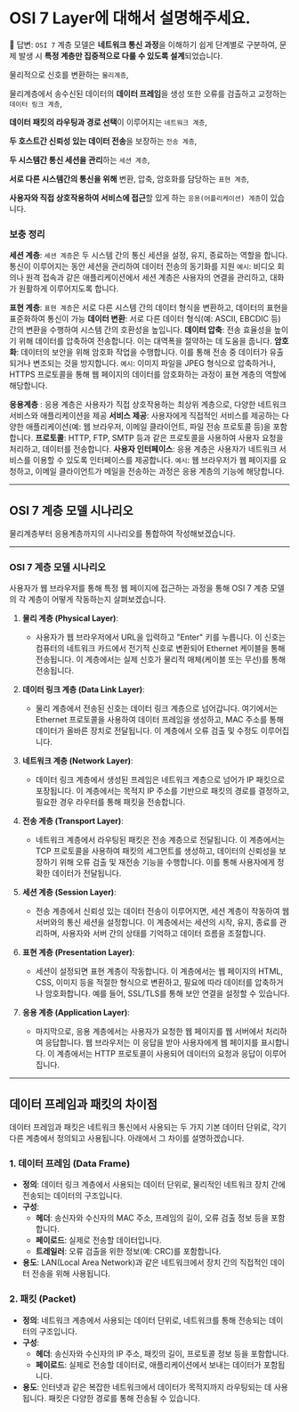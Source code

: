 # OSI 7 Layer에 대해서 설명해주세요.

📌 답변:
`OSI 7` 계층 모델은 **네트워크 통신 과정**을 이해하기 쉽게 단계별로 구분하여, 문제 발생 시 **특정 계층만 집중적으로 다룰 수 있도록 설계**되었습니다.

물리적으로 신호를 변환하는 `물리계층`,

물리계층에서 송수신된 데이터의 **데이터 프레임**을 생성 또한 오류를 검출하고 교정하는 `데이터 링크 계층`,

**데이터 패킷의 라우팅과 경로 선택**이 이루어지는 `네트워크 계층`,

**두 호스트간 신뢰성 있는 데이터 전송**을 보장하는 `전송 계층`,

**두 시스템간 통신 세션을 관리**하는 `세션 계층`,

**서로 다른 시스템간의 통신을 위해** 변환, 압축, 암호화를 담당하는 `표현 계층`,

**사용자와 직접 상호작용하여 서비스에 접근**할 있게 하는 `응용(어플리케이션) 계층`이 있습니다.


### 보충 정리
**세션 계층**: `세션 계층`은 두 시스템 간의 통신 세션을 설정, 유지, 종료하는 역할을 합니다. 통신이 이루어지는 동안 세션을 관리하여 데이터 전송의 동기화를 지원
`예시`: 비디오 회의나 원격 접속과 같은 애플리케이션에서 세션 계층은 사용자의 연결을 관리하고, 대화가 원활하게 이루어지도록 합니다.

**표현 계층**: `표현 계층`은 서로 다른 시스템 간의 데이터 형식을 변환하고, 데이터의 표현을 표준화하여 통신이 가능
**데이터 변환**: 서로 다른 데이터 형식(예: ASCII, EBCDIC 등) 간의 변환을 수행하여 시스템 간의 호환성을 높입니다.
**데이터 압축**: 전송 효율성을 높이기 위해 데이터를 압축하여 전송합니다. 이는 대역폭을 절약하는 데 도움을 줍니다.
**암호화**: 데이터의 보안을 위해 암호화 작업을 수행합니다. 이를 통해 전송 중 데이터가 유출되거나 변조되는 것을 방지합니다.
`예시`: 이미지 파일을 JPEG 형식으로 압축하거나, HTTPS 프로토콜을 통해 웹 페이지의 데이터를 암호화하는 과정이 표현 계층의 역할에 해당합니다.

**응용계층** : 응용 계층은 사용자가 직접 상호작용하는 최상위 계층으로, 다양한 네트워크 서비스와 애플리케이션을 제공
**서비스 제공**: 사용자에게 직접적인 서비스를 제공하는 다양한 애플리케이션(예: 웹 브라우저, 이메일 클라이언트, 파일 전송 프로토콜 등)을 포함합니다.
**프로토콜**: HTTP, FTP, SMTP 등과 같은 프로토콜을 사용하여 사용자 요청을 처리하고, 데이터를 전송합니다.
**사용자 인터페이스**: 응용 계층은 사용자가 네트워크 서비스를 이용할 수 있도록 인터페이스를 제공합니다.
`예시`: 웹 브라우저가 웹 페이지를 요청하고, 이메일 클라이언트가 메일을 전송하는 과정은 응용 계층의 기능에 해당합니다.

___

## OSI 7 계층 모델 시나리오

물리계층부터 응용계층까지의 시나리오를 통합하여 작성해보겠습니다.

---

### OSI 7 계층 모델 시나리오

사용자가 웹 브라우저를 통해 특정 웹 페이지에 접근하는 과정을 통해 OSI 7 계층 모델의 각 계층이 어떻게 작동하는지 살펴보겠습니다.

1. **물리 계층 (Physical Layer)**:
    - 사용자가 웹 브라우저에서 URL을 입력하고 "Enter" 키를 누릅니다. 이 신호는 컴퓨터의 네트워크 카드에서 전기적 신호로 변환되어 Ethernet 케이블을 통해 전송됩니다. 이 계층에서는 실제 신호가 물리적 매체(케이블 또는 무선)를 통해 전송됩니다.

2. **데이터 링크 계층 (Data Link Layer)**:
    - 물리 계층에서 전송된 신호는 데이터 링크 계층으로 넘어갑니다. 여기에서는 Ethernet 프로토콜을 사용하여 데이터 프레임을 생성하고, MAC 주소를 통해 데이터가 올바른 장치로 전달됩니다. 이 계층에서 오류 검출 및 수정도 이루어집니다.

3. **네트워크 계층 (Network Layer)**:
    - 데이터 링크 계층에서 생성된 프레임은 네트워크 계층으로 넘어가 IP 패킷으로 포장됩니다. 이 계층에서는 목적지 IP 주소를 기반으로 패킷의 경로를 결정하고, 필요한 경우 라우터를 통해 패킷을 전송합니다.

4. **전송 계층 (Transport Layer)**:
    - 네트워크 계층에서 라우팅된 패킷은 전송 계층으로 전달됩니다. 이 계층에서는 TCP 프로토콜을 사용하여 패킷의 세그먼트를 생성하고, 데이터의 신뢰성을 보장하기 위해 오류 검출 및 재전송 기능을 수행합니다. 이를 통해 사용자에게 정확한 데이터가 전달됩니다.

5. **세션 계층 (Session Layer)**:
    - 전송 계층에서 신뢰성 있는 데이터 전송이 이루어지면, 세션 계층이 작동하여 웹 서버와의 통신 세션을 설정합니다. 이 계층에서는 세션의 시작, 유지, 종료를 관리하며, 사용자와 서버 간의 상태를 기억하고 데이터 흐름을 조절합니다.

6. **표현 계층 (Presentation Layer)**:
    - 세션이 설정되면 표현 계층이 작동합니다. 이 계층에서는 웹 페이지의 HTML, CSS, 이미지 등을 적절한 형식으로 변환하고, 필요에 따라 데이터를 압축하거나 암호화합니다. 예를 들어, SSL/TLS를 통해 보안 연결을 설정할 수 있습니다.

7. **응용 계층 (Application Layer)**:
    - 마지막으로, 응용 계층에서는 사용자가 요청한 웹 페이지를 웹 서버에서 처리하여 응답합니다. 웹 브라우저는 이 응답을 받아 사용자에게 웹 페이지를 표시합니다. 이 계층에서는 HTTP 프로토콜이 사용되어 데이터의 요청과 응답이 이루어집니다.

___

## 데이터 프레임과 패킷의 차이점

데이터 프레임과 패킷은 네트워크 통신에서 사용되는 두 가지 기본 데이터 단위로, 각기 다른 계층에서 정의되고 사용됩니다. 아래에서 그 차이를 설명하겠습니다.

### 1. 데이터 프레임 (Data Frame)
- **정의**: 데이터 링크 계층에서 사용되는 데이터 단위로, 물리적인 네트워크 장치 간에 전송되는 데이터의 구조입니다.
- **구성**:
    - **헤더**: 송신자와 수신자의 MAC 주소, 프레임의 길이, 오류 검출 정보 등을 포함합니다.
    - **페이로드**: 실제로 전송할 데이터입니다.
    - **트레일러**: 오류 검출을 위한 정보(예: CRC)를 포함합니다.
- **용도**: LAN(Local Area Network)과 같은 네트워크에서 장치 간의 직접적인 데이터 전송을 위해 사용됩니다.

### 2. 패킷 (Packet)
- **정의**: 네트워크 계층에서 사용되는 데이터 단위로, 네트워크를 통해 전송되는 데이터의 구조입니다.
- **구성**:
    - **헤더**: 송신자와 수신자의 IP 주소, 패킷의 길이, 프로토콜 정보 등을 포함합니다.
    - **페이로드**: 실제로 전송할 데이터로, 애플리케이션에서 보내는 데이터가 포함됩니다.
- **용도**: 인터넷과 같은 복잡한 네트워크에서 데이터가 목적지까지 라우팅되는 데 사용됩니다. 패킷은 다양한 경로를 통해 전송될 수 있습니다.

